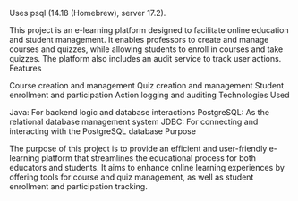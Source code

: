 Uses psql (14.18 (Homebrew), server 17.2).

This project is an e-learning platform designed to facilitate online education and student management. It enables professors to create and manage courses and quizzes, while allowing students to enroll in courses and take quizzes. The platform also includes an audit service to track user actions.
Features

Course creation and management
Quiz creation and management
Student enrollment and participation
Action logging and auditing
Technologies Used

Java: For backend logic and database interactions
PostgreSQL: As the relational database management system
JDBC: For connecting and interacting with the PostgreSQL database
Purpose

The purpose of this project is to provide an efficient and user-friendly e-learning platform that streamlines the educational process for both educators and students. It aims to enhance online learning experiences by offering tools for course and quiz management, as well as student enrollment and participation tracking.
